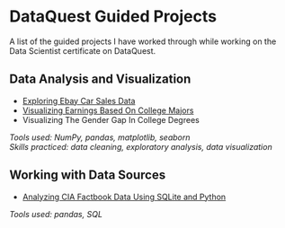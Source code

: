 # DataQuest Guided Projects
A list of the guided projects I have worked through while working on the Data Scientist certificate on DataQuest.

## Data Analysis and Visualization
- [Exploring Ebay Car Sales Data](https://github.com/jbinagia/dataquest-projects/blob/master/Ebay%20Auto%20Sales/Basics.ipynb)
- [Visualizing Earnings Based On College Majors](https://github.com/jbinagia/dataquest-projects/blob/master/College%20Earnings/Basics.ipynb) 
- Visualizing The Gender Gap In College Degrees

*Tools used: NumPy, pandas, matplotlib, seaborn* \
*Skills practiced: data cleaning, exploratory analysis, data visualization*

## Working with Data Sources
- [Analyzing CIA Factbook Data Using SQLite and Python](https://github.com/jbinagia/dataquest-projects/blob/master/CIA%20Factbook/Basics.ipynb)

*Tools used: pandas, SQL* 
